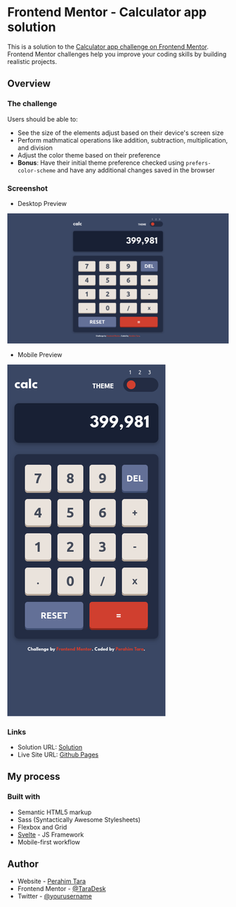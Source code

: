 # Frontend Mentor - Calculator app solution

This is a solution to the [Calculator app challenge on Frontend Mentor](https://www.frontendmentor.io/challenges/calculator-app-9lteq5N29). Frontend Mentor challenges help you improve your coding skills by building realistic projects. 

## Overview

### The challenge

Users should be able to:

- See the size of the elements adjust based on their device's screen size
- Perform mathmatical operations like addition, subtraction, multiplication, and division
- Adjust the color theme based on their preference
- **Bonus**: Have their initial theme preference checked using `prefers-color-scheme` and have any additional changes saved in the browser

### Screenshot

- Desktop Preview

![Design preview for the Calculator App coding challenge](./screenshot/Screenshot_2025-04-30_07-31-03.png)

- Mobile Preview

![Design preview for the Calculator App coding challenge](./screenshot/Screenshot_2025-04-30_07-31-42.png)

### Links

- Solution URL: [Solution](https://github.com/TaraDesk/code-in-practice-md/tree/main/calculator-app-main)
- Live Site URL: [Github Pages](https://taradesk.github.io/code-in-practice-md/calculator-app/index.html)

## My process

### Built with

- Semantic HTML5 markup
- Sass (Syntactically Awesome Stylesheets)
- Flexbox and Grid
- [Svelte](https://svelte.dev/) - JS Framework
- Mobile-first workflow

## Author

- Website - [Perahim Tara](https://www.your-site.com)
- Frontend Mentor - [@TaraDesk](https://www.frontendmentor.io/profile/TaraDesk)
- Twitter - [@yourusername](https://www.twitter.com/yourusername)